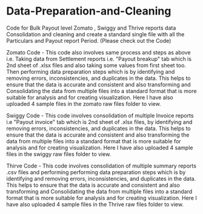 # Data-Preparation-and-Cleaning
Code for Bulk Payout level Zomato , Swiggy and Thrive reports data Consolidation and cleaning and create a standard single file with all the Particulars
and Payout report Period. (Please check out the Code)

Zomato Code - This code also involves same process and steps as above i.e. Taking data from Settlement reports i.e. "Payout breakup" tab which is 2nd sheet of .xlsx files and also taking some values from first sheet too. Then performing data preparation steps which is by identifying and removing errors, inconsistencies, and duplicates in the data. This helps to ensure that the data is accurate and consistent and also transforming and Consolidating the data from multiple files into a standard format that is more suitable for analysis and for creating visualization. Here I have also uploaded 4 sample files in the zomato raw files folder to view.

Swiggy Code - This code involves consolidation of multiple Invoice reports i.e "Payout invoice" tab which is 2nd sheet of .xlsx files, by identifying and removing errors, inconsistencies, and duplicates in the data. This helps to ensure that the data is accurate and consistent and also transforming the data from multiple files into a standard format that is more suitable for analysis and for creating visualization. Here I have also uploaded 4 sample files in the swiggy raw files folder to view.

Thirve Code - This code involves consolidation of multiple summary reports .csv files and performing performing data preparation steps which is by identifying and removing errors, inconsistencies, and duplicates in the data. This helps to ensure that the data is accurate and consistent and also transforming and Consolidating the data from multiple files into a standard format that is more suitable for analysis and for creating visualization. Here I have also uploaded 4 sample files in the Thrive raw files folder to view.
